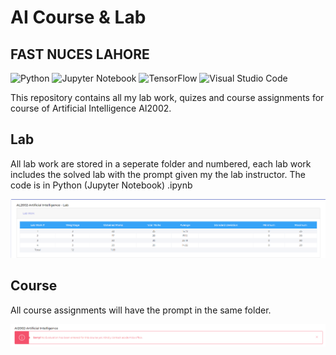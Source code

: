 # AI Course & Lab

## FAST NUCES LAHORE

![Python](https://img.shields.io/badge/python-3670A0?style=for-the-badge&logo=python&logoColor=ffdd54)
![Jupyter Notebook](https://img.shields.io/badge/jupyter-%23FA0F00.svg?style=for-the-badge&logo=jupyter&logoColor=white)
![TensorFlow](https://img.shields.io/badge/TensorFlow-%23FF6F00.svg?style=for-the-badge&logo=TensorFlow&logoColor=white)
![Visual Studio Code](https://img.shields.io/badge/Visual%20Studio%20Code-0078d7.svg?style=for-the-badge&logo=visual-studio-code&logoColor=white)

This repository contains all my lab work, quizes and course assignments for course of Artificial Intelligence AI2002.

## Lab

All lab work are stored in a seperate folder and numbered, each lab work includes the solved lab with the prompt given my the lab instructor. The code is in Python (Jupyter Notebook) .ipynb

![Lab Marks](./AI-Lab/Lab-Scores.png?raw=true)

## Course

All course assignments will have the prompt in the same folder.

![Course Marks](./AI-Course/Course-Scores.png?raw=true)
